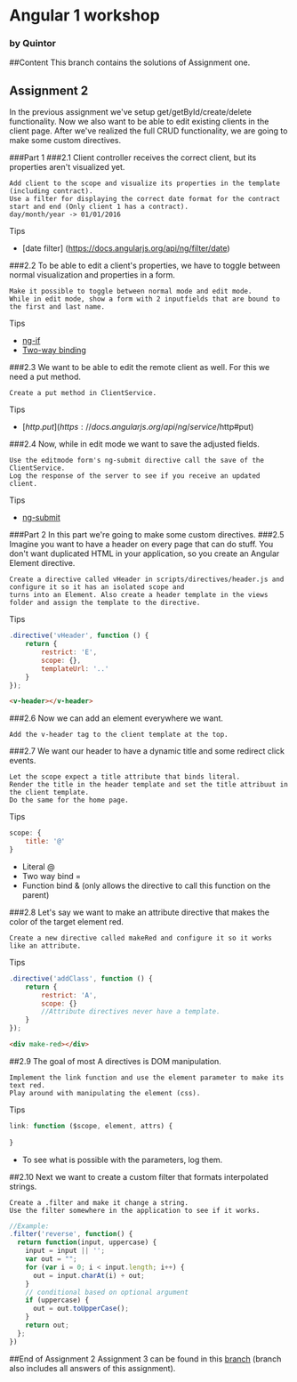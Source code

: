 # Angular 1 workshop
### by Quintor

##Content
This branch contains the solutions of Assignment one.

## Assignment 2
In the previous assignment we've setup get/getById/create/delete functionality.
Now we also want to be able to edit existing clients in the client page.
After we've realized the full CRUD functionality, we are going to make some
custom directives.

###Part 1
###2.1
Client controller receives the correct client, but its properties aren't visualized yet.
```
Add client to the scope and visualize its properties in the template (including contract).
Use a filter for displaying the correct date format for the contract start and end (Only client 1 has a contract).
day/month/year -> 01/01/2016
```

Tips
- [date filter] (https://docs.angularjs.org/api/ng/filter/date)

###2.2 
To be able to edit a client's properties, we have to toggle between normal visualization and properties in a form.
```
Make it possible to toggle between normal mode and edit mode.
While in edit mode, show a form with 2 inputfields that are bound to the first and last name.
```

Tips
- [ng-if](https://docs.angularjs.org/api/ng/directive/ngIf)
- [Two-way binding](https://docs.angularjs.org/api/ng/directive/ngModel)

###2.3
We want to be able to edit the remote client as well. For this we need a put method.
```
Create a put method in ClientService.
```
Tips
- [$http.put](https://docs.angularjs.org/api/ng/service/$http#put)

###2.4
Now, while in edit mode we want to save the adjusted fields.
```
Use the editmode form's ng-submit directive call the save of the ClientService.
Log the response of the server to see if you receive an updated client.
```
Tips
- [ng-submit](https://docs.angularjs.org/api/ng/directive/ngSubmit)

###Part 2
In this part we're going to make some custom directives.
###2.5
Imagine you want to have a header on every page that can do stuff. You don't want duplicated HTML in your application,
so you create an Angular Element directive.
```
Create a directive called vHeader in scripts/directives/header.js and configure it so it has an isolated scope and
turns into an Element. Also create a header template in the views folder and assign the template to the directive.
```

Tips
```javascript
.directive('vHeader', function () {
    return {
        restrict: 'E',
        scope: {},
        templateUrl: '..'
    }
});
```
```html
<v-header></v-header>
```

###2.6 
Now we can add an <v-header></v-header> element everywhere we want.
```
Add the v-header tag to the client template at the top.
```

###2.7
We want our header to have a dynamic title and some redirect click events.
```
Let the scope expect a title attribute that binds literal.
Render the title in the header template and set the title attribuut in the client template.
Do the same for the home page.
```

Tips
```javascript
scope: {
    title: '@'
}
```
- Literal @
- Two way bind =
- Function bind & (only allows the directive to call this function on the parent)

###2.8
Let's say we want to make an attribute directive that makes the color of the target element red.
```
Create a new directive called makeRed and configure it so it works like an attribute.
```

Tips
```javascript
.directive('addClass', function () {
    return {
        restrict: 'A',
        scope: {}
        //Attribute directives never have a template.
    }
});
```
```html
<div make-red></div>
```
##2.9
The goal of most A directives is DOM manipulation.
```
Implement the link function and use the element parameter to make its text red.
Play around with manipulating the element (css).
```

Tips
```javascript
link: function ($scope, element, attrs) {
	
}
```
- To see what is possible with the parameters, log them.

##2.10
Next we want to create a custom filter that formats interpolated strings.
```
Create a .filter and make it change a string.
Use the filter somewhere in the application to see if it works.
```
```javascript
//Example:
.filter('reverse', function() {
  return function(input, uppercase) {
    input = input || '';
    var out = "";
    for (var i = 0; i < input.length; i++) {
      out = input.charAt(i) + out;
    }
    // conditional based on optional argument
    if (uppercase) {
      out = out.toUpperCase();
    }
    return out;
  };
})
```
##End of Assignment 2
Assignment 3 can be found in this [branch](https://github.com/Rachnerd/angular1workshop/tree/assignment_3) (branch also includes all answers of this assignment).
